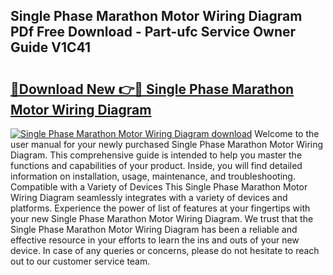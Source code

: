 ## Single Phase Marathon Motor Wiring Diagram PDf Free Download - Part-ufc Service Owner Guide V1C41

# <h2><a href="http://dfsy28.blite.top/?on=Single+Phase+Marathon+Motor+Wiring+Diagram">🔗Download New 👉🔴 Single Phase Marathon Motor Wiring Diagram</a></h2>

[![Single Phase Marathon Motor Wiring Diagram download](https://i.imgur.com/lujVjoI.png)](http://dfsy28.blite.top/?on=Single+Phase+Marathon+Motor+Wiring+Diagram)
Welcome to the user manual for your newly purchased Single Phase Marathon Motor Wiring Diagram. This comprehensive guide is intended to help you master the functions and capabilities of your product. Inside, you will find detailed information on installation, usage, maintenance, and troubleshooting. Compatible with a Variety of Devices This Single Phase Marathon Motor Wiring Diagram seamlessly integrates with a variety of devices and platforms. Experience the power of list of features at your fingertips with your new Single Phase Marathon Motor Wiring Diagram. We trust that the Single Phase Marathon Motor Wiring Diagram has been a reliable and effective resource in your efforts to learn the ins and outs of your new device. In case of any queries or concerns, please do not hesitate to reach out to our customer service team.
